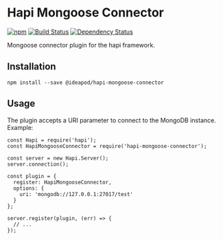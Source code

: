 # Hapi Mongoose Connector

[![npm](https://img.shields.io/npm/v/@ideapod/hapi-mongoose-connector.svg)](https://www.npmjs.com/package/@ideapod/hapi-mongoose-connector)
[![Build Status](https://travis-ci.org/ideas/hapi-mongoose-connector.svg?branch=master)](https://travis-ci.org/ideas/hapi-mongoose-connector)
[![Dependency Status](https://david-dm.org/ideas/hapi-mongoose-connector.svg)](https://david-dm.org/ideas/hapi-mongoose-connector)

Mongoose connector plugin for the hapi framework.

## Installation

```
npm install --save @ideapod/hapi-mongoose-connector
```

## Usage

The plugin accepts a URI parameter to connect to the MongoDB instance. Example:

```
const Hapi = require('hapi');
const HapiMongooseConnector = require('hapi-mongoose-connector');

const server = new Hapi.Server();
server.connection();

const plugin = {
  register: HapiMongooseConnector,
  options: {
    uri: 'mongodb://127.0.0.1:27017/test'
  }
};

server.register(plugin, (err) => {
  // ...
});
```
